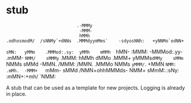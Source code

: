 # stub
                               .-MMMy
                                -MMM-
                                hMMh
    .odhosmodM/  /sNNMy`+dNNs  .MMMdyymMms`    -sdyosNNh:   +yNNMo`odNN+
  `sMN:   yMMm    .MMMod:.sy:  yMMh    mMMh  `hMN-   :MMM:   -MMMod:.yy-
 .mMM-   `NMM/    sMMMy`      .MMM:    hMMh  dMMo    .MMM+   yMMMs`
 dMMy    sMMm    `NMMs        sMMd    -MMN. /MMM:    /MMN.  .MMMo
 NMMs  `yMMM/`.  +MMN        `NMM:   .mMh.  -MMM+   `mMm-   sMMd
 /NMN+ohhMMMds-  NMM+        sMmM:.:sNy:     :mMN+:+mh/    `NMM:

A stub that can be used as a template for new projects. Logging is already in place.


